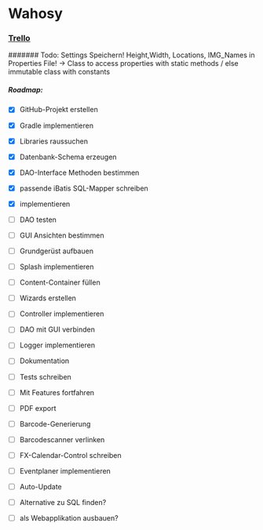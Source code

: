 # Wahosy

### [Trello](https://trello.com/b/TbM1DAna)

####### Todo: Settings Speichern! Height,Width, Locations, IMG_Names in Properties File! -> Class to access properties with static methods / else immutable class with constants

##### Roadmap:

- [x] GitHub-Projekt erstellen
- [x] Gradle implementieren
- [x] Libraries raussuchen
- [x] Datenbank-Schema erzeugen

- [x] DAO-Interface Methoden bestimmen
- [x] passende iBatis SQL-Mapper schreiben
- [x] implementieren
- [ ] DAO testen

- [ ] GUI Ansichten bestimmen
- [ ] Grundgerüst aufbauen
- [ ] Splash implementieren
- [ ] Content-Container füllen
- [ ] Wizards erstellen

- [ ] Controller implementieren
- [ ] DAO mit GUI verbinden

- [ ] Logger implementieren
- [ ] Dokumentation
- [ ] Tests schreiben

- [ ] Mit Features fortfahren
- [ ] PDF export
- [ ] Barcode-Generierung
- [ ] Barcodescanner verlinken
- [ ] FX-Calendar-Control schreiben
- [ ] Eventplaner implementieren
- [ ] Auto-Update
- [ ] Alternative zu SQL finden?
- [ ] als Webapplikation ausbauen?

